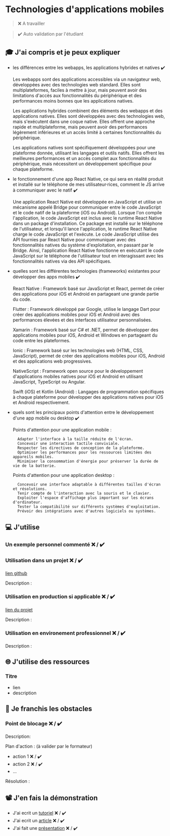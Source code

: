 # Technologies d'applications mobiles

> ❌ A travailler

> ✔️ Auto validation par l'étudiant

## 🎓 J'ai compris et je peux expliquer

- les différences entre les webapps, les applications hybrides et natives ✔️

    Les webapps sont des applications accessibles via un navigateur web, développées avec des technologies web standard. Elles sont multiplateformes, faciles à mettre à jour, mais peuvent avoir des limitations d'accès aux fonctionnalités du périphérique et des performances moins bonnes que les applications natives.

    Les applications hybrides combinent des éléments des webapps et des applications natives. Elles sont développées avec des technologies web, mais s'exécutent dans une coque native. Elles offrent une approche rapide et multiplateforme, mais peuvent avoir des performances légèrement inférieures et un accès limité à certaines fonctionnalités du périphérique.

    Les applications natives sont spécifiquement développées pour une plateforme donnée, utilisant les langages et outils natifs. Elles offrent les meilleures performances et un accès complet aux fonctionnalités du périphérique, mais nécessitent un développement spécifique pour chaque plateforme.


- le fonctionnement d'une app React Native, ce qui sera en réalité produit et installé sur le téléphone de mes utilisateur·rices, comment le JS arrive à communiquer avec le natif ✔️

    Une application React Native est développée en JavaScript et utilise un mécanisme appelé Bridge pour communiquer entre le code JavaScript et le code natif de la plateforme (iOS ou Android).
    Lorsque l'on compile l'application, le code JavaScript est inclus avec le runtime React Native dans un package d'installation.
    Ce package est installé sur le téléphone de l'utilisateur, et lorsqu'il lance l'application, le runtime React Native charge le code JavaScript et l'exécute.
    Le code JavaScript utilise des API fournies par React Native pour communiquer avec des fonctionnalités natives du système d'exploitation, en passant par le Bridge.
    Ainsi, l'application React Native fonctionne en exécutant le code JavaScript sur le téléphone de l'utilisateur tout en interagissant avec les fonctionnalités natives via des API spécifiques.

- quelles sont les différentes technologies (frameworks) existantes pour développer des apps mobiles ✔️

    React Native : Framework basé sur JavaScript et React, permet de créer des applications pour iOS et Android en partageant une grande partie du code.

    Flutter : Framework développé par Google, utilise le langage Dart pour créer des applications mobiles pour iOS et Android avec des performances élevées et des interfaces utilisateur personnalisées.

    Xamarin : Framework basé sur C# et .NET, permet de développer des applications mobiles pour iOS, Android et Windows en partageant du code entre les plateformes.

    Ionic : Framework basé sur les technologies web (HTML, CSS, JavaScript), permet de créer des applications mobiles pour iOS, Android et des applications web progressives.

    NativeScript : Framework open source pour le développement d'applications mobiles natives pour iOS et Android en utilisant JavaScript, TypeScript ou Angular.

    Swift (iOS) et Kotlin (Android) : Langages de programmation spécifiques à chaque plateforme pour développer des applications natives pour iOS et Android respectivement.

- quels sont les principaux points d'attention entre le développement d'une app mobile ou desktop ✔️

    Points d'attention pour une application mobile :

        Adapter l'interface à la taille réduite de l'écran.
        Concevoir une interaction tactile conviviale.
        Respecter les directives de conception de la plateforme.
        Optimiser les performances pour les ressources limitées des appareils mobiles.
        Minimiser la consommation d'énergie pour préserver la durée de vie de la batterie.

    Points d'attention pour une application desktop :

        Concevoir une interface adaptable à différentes tailles d'écran et résolutions.
        Tenir compte de l'interaction avec la souris et le clavier.
        Exploiter l'espace d'affichage plus important sur les écrans d'ordinateur.
        Tester la compatibilité sur différents systèmes d'exploitation.
        Prévoir des intégrations avec d'autres logiciels ou systèmes.

## 💻 J'utilise

### Un exemple personnel commenté ❌ / ✔️

### Utilisation dans un projet ❌ / ✔️

[lien github](...)

Description :

### Utilisation en production si applicable ❌ / ✔️

[lien du projet](...)

Description :

### Utilisation en environement professionnel ❌ / ✔️

Description :

## 🌐 J'utilise des ressources

### Titre

- lien
- description

## 🚧 Je franchis les obstacles

### Point de blocage ❌ / ✔️

Description:

Plan d'action : (à valider par le formateur)

- action 1 ❌ / ✔️
- action 2 ❌ / ✔️
- ...

Résolution :

## 📽️ J'en fais la démonstration

- J'ai ecrit un [tutoriel](...) ❌ / ✔️
- J'ai ecrit un [article](...) ❌ / ✔️
- J'ai fait une [présentation](...) ❌ / ✔️
